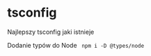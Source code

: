 # tsconfig
Najlepszy tsconfig jaki istnieje

Dodanie typów do Node
  <code>
  npm i -D @types/node
  </code>
